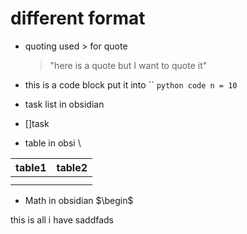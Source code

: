 # different format 
- quoting  used > for quote 
	>"here is a quote but  I want to quote it"
	
- this is a code block put it into `` 
`python code n = 10`
- task list in obsidian 
-  []task
- table in obsi \

| table1 | table2 |
| ---- | ---- |
|  |  |
|  |  |
- Math in obsidian 
$\begin$

this is all i have saddfads 